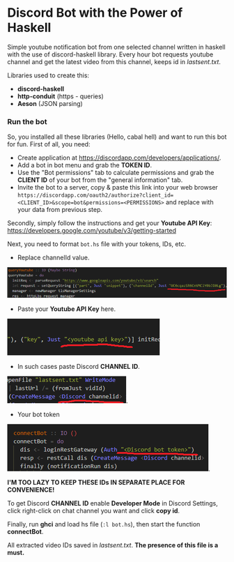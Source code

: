 # Discord Bot with the Power of Haskell #

Simple youtube notification bot from one selected channel written in haskell with the use of discord-haskell library. Every hour bot requests youtube channel and get the latest video from this channel, keeps id in *lastsent.txt*.

Libraries used to create this:
* **discord-haskell** 
* **http-conduit** (https - queries)
* **Aeson** (JSON parsing)

### Run the bot ###
So, you installed all these libraries (Hello, cabal hell) and want to run this bot for fun.
First of all, you need:
* Create application at https://discordapp.com/developers/applications/.
* Add a bot in bot menu and grab the **TOKEN ID**.
* Use the "Bot permissions" tab to calculate permissions and grab the **CLIENT ID** of your bot from the "general information" tab.
* Invite the bot to a server, copy & paste this link into your web browser `https://discordapp.com/oauth2/authorize?client_id=<CLIENT_ID>&scope=bot&permissions=<PERMISSIONS>` and replace <sample text> with your data from previous step.

Secondly, simply follow the instructions and get your **Youtube API Key**: https://developers.google.com/youtube/v3/getting-started

Next, you need to format `bot.hs` file with your tokens, IDs, etc.

* Replace channelId value.

 ![image](images/youtube-channel-id.png "replace channelId value")

* Paste your **Youtube API Key** here.

 ![image](images/youtube-api.png "paste your youtube api key here")
  
*  In such cases paste Discord **CHANNEL ID**.

 ![image](images/discord-channel-id.png "in such cases paste discord channel id").
 
* Your bot token

 ![image](images/bot-token.png "your bot token").

**I'M TOO LAZY TO KEEP THESE IDs IN SEPARATE PLACE FOR CONVENIENCE!**

To get Discord **CHANNEL ID** enable **Developer Mode** in Discord Settings, click right-click on chat channel you want and click **copy id**.

Finally, run **ghci** and load hs file (`:l bot.hs`), then start the function **connectBot**.

All extracted video IDs saved in *lastsent.txt*. **The presence of this file is a must.**
